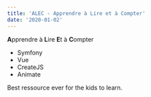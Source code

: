 ```yaml
---
title: 'ALEC - Apprendre à Lire et à Compter'
date: '2020-01-02'
---
```


**A**pprendre à **L**ire **E**t à **C**ompter

- Symfony
- Vue
- CreateJS
- Animate

Best ressource ever for the kids to learn.
